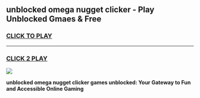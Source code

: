 
## unblocked omega nugget clicker - Play Unblocked Gmaes & Free
<h3>
<a href="https://news.freeplayer.one?title=unblocked_omega_nugget_clicker&ref=16F">CLICK TO PLAY</a></h3>
<hr>

<h3>
<a href="https://news.freeplayer.one?title=unblocked_omega_nugget_clicker&ref=16F">CLICK 2 PLAY</a>
  
</h3>

<a href="https://news.freeplayer.one?title=unblocked_omega_nugget_clicker&ref=16F/"><img src="https://clearcache.store/games.png"></a>


**unblocked omega nugget clicker games unblocked: Your Gateway to Fun and Accessible Online Gaming**
